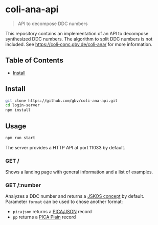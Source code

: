 # coli-ana-api

> API to decompose DDC numbers

This repository contains an implementation of an API to decompose synthesized DDC numbers. The algorithm to split DDC numbers is not included. See <https://coli-conc.gbv.de/coli-ana/> for more information.

## Table of Contents

* [Install](#install)

## Install

~~~bash
git clone https://github.com/gbv/coli-ana-api.git
cd login-server
npm install
~~~

## Usage

~~~bash
npm run start
~~~

The server provides a HTTP API at port 11033 by default.

### GET /

Shows a landing page with general information and a list of examples.

### GET /:number

Analyzes a DDC number and returns a [JSKOS concept](https://gbv.github.io/jskos/jskos.html#concept) by default. Parameter `format` can be used to chose another format:

* `picajson` returns a [PICA/JSON](https://format.gbv.de/pica/json) record
* `pp` returns a [PICA Plain](https://format.gbv.de/pica/plain) record

